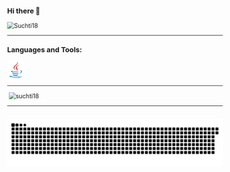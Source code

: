 ### Hi there 👋 <!--my name is Suchti18 from :de:-->

<p align="left"> <img src="https://komarev.com/ghpvc/?username=Suchti18" alt="Suchti18" /> </p>

---

<h3 align="left">Languages and Tools:</h3>
<p align="left"> <a href="https://www.java.com" target="_blank" rel="noreferrer"> <img src="https://raw.githubusercontent.com/devicons/devicon/master/icons/java/java-original.svg" alt="java" width="40" height="40"/> </a> </p>

---

<p>&nbsp;<img align="center" src="https://github-readme-stats.vercel.app/api?username=suchti18&show_icons=true&locale=en" alt="suchti18" /></p>

---

<br clear="both">

<img src="https://raw.githubusercontent.com/Suchti18/Suchti18/output/snake.svg" alt="Snake animation" />

<!--
[![GitHub Satats](https://github-readme-stats.vercel.app/api/top-langs/?username=Suchti18&layout=compact&theme=radical)](https://github.com/Suchti18)

[![GitHub Satats](https://github-readme-stats.vercel.app/api?username=Suchti18&show_icons=true&theme=radical)](https://github.com/Suchti18)
-->

<!--
Here are some ideas to get you started:

- 🔭 I’m currently working on ...
- 🌱 I’m currently learning ...
- 👯 I’m looking to collaborate on ...
- 🤔 I’m looking for help with ...
- 💬 Ask me about ...
-->
